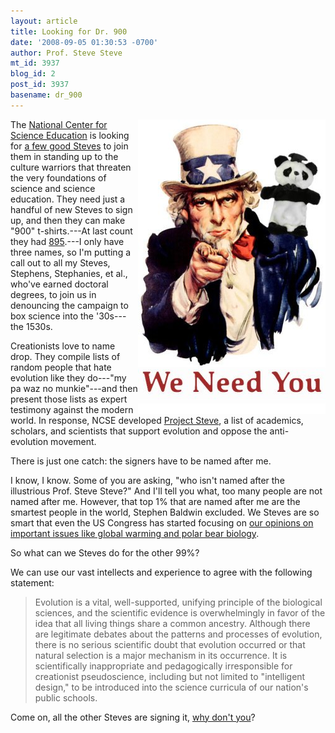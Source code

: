 ```yaml
---
layout: article
title: Looking for Dr. 900
date: '2008-09-05 01:30:53 -0700'
author: Prof. Steve Steve
mt_id: 3937
blog_id: 2
post_id: 3937
basename: dr_900
---
```

<img src="/uploads/2008/weneed.jpg" alt="weneed.jpg" width="300" height="471" style="float:right;" />

The [National Center for Science Education](http://www.natcenscied.org)  is looking for [a few good Steves](http://www.natcenscied.org/resources/articles/3541_project_steve_2_16_2003.asp) to join them in standing up to the culture warriors that threaten the very foundations of science and science education.  They need just a handful of new Steves to sign up, and then they can make "900" t-shirts.---At last count they had [895](http://www.natcenscied.org/resources/articles/meter.html).---I only have three names, so I'm putting a call out to all my Steves, Stephens, Stephanies, et al., who've earned doctoral degrees, to join us in denouncing the campaign to box science into the '30s---the 1530s.

Creationists love to name drop.  They compile lists of random people that hate evolution like they do---"my pa waz no munkie"---and then present those lists as expert testimony against the modern world.  In response, NCSE developed [Project Steve](http://www.natcenscied.org/resources/articles/3541_project_steve_2_16_2003.asp), a list of academics, scholars, and scientists that support evolution and oppose the anti-evolution movement.

There is just one catch: the signers have to be named after me.

I know, I know.  Some of you are asking, "who isn't named after the illustrious Prof. Steve Steve?"  And I'll tell you what, too many people are not named after me.  However, that top 1% that are named after me are the smartest people in the world, Stephen Baldwin excluded.  We Steves are so smart that even the US Congress has started focusing on [our opinions on important issues like global warming and polar bear biology](http://pandasthumb.org/archives/2007/10/do-you-all-know.html).

So what can we Steves do for the other 99%?

We can use our vast intellects and experience to agree with the following statement:

> Evolution is a vital, well-supported, unifying principle of the biological sciences, and the scientific evidence is overwhelmingly in favor of the idea that all living things share a common ancestry. Although there are legitimate debates about the patterns and processes of evolution, there is no serious scientific doubt that evolution occurred or that natural selection is a major mechanism in its occurrence. It is scientifically inappropriate and pedagogically irresponsible for creationist pseudoscience, including but not limited to "intelligent design," to be introduced into the science curricula of our nation's public schools.

Come on, all the other Steves are signing it, [why don't you](http://www.ncseweb.org/resources/articles/3948_want_to_become_an_ncse_steve_2_16_2003.asp)?
